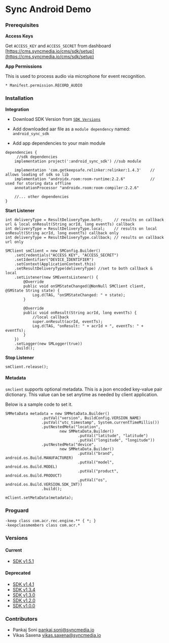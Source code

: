 # Sync Android Demo

### Prerequisites

__Access Keys__

Get `ACCESS_KEY` and `ACCESS_SECRET` from dashboard [https://cms.syncmedia.io/cms/sdk/setup](https://cms.syncmedia.io/cms/sdk/setup)

__App Permissions__

This is used to process audio via microphone for event recognition.

```
* Manifest.permission.RECORD_AUDIO
```

### Installation

__Integration__

* Download SDK Version from [`SDK Versions`](https://code.syncmedia.io/external/android_offline_creative_demo#versions)

* Add downloaded aar file as a `module dependency` named: `android_sync_sdk`

* Add app dependencies to your main module

```
dependencies {
     //sdk dependencies
    implementation project(':android_sync_sdk') //sub module
     
    implementation 'com.getkeepsafe.relinker:relinker:1.4.3'    // allows loading of sdk so lib
    implementation "androidx.room:room-runtime:2.2.6"           // used for storing data offline
    annotationProcessor "androidx.room:room-compiler:2.2.6"
    
	//... other dependencies
}
```

__Start Listener__

```
int deliveryType = ResultDeliveryType.both;     // results on callback url & local onResult(String acrId, long eventTs) callback
int deliveryType = ResultDeliveryType.local;    // results on local onResult(String acrId, long eventTs) callback only
int deliveryType = ResultDeliveryType.callback; // results on callback url only
```

```
SMClient smClient = new SMConfig.Builder()
	.setCredentials("ACCESS_KEY", "ACCESS_SECRET")
	.setIdentifier("DEVICE_IDENTIFIER")
	.setContext(ApplicationContext.this)
	.setResultDeliveryType(deliveryType) //set to both callback & local
	.setListener(new SMEventsListener() {
        @Override
        public void onSMStateChanged(@NonNull SMClient client, @SMState String state) {
            Log.d(TAG, "onSMStateChanged: " + state);
        }

        @Override
        public void onResult(String acrId, long eventTs) {
            //local callback
            super.onResult(acrId, eventTs);
            Log.d(TAG, "onResult: " + acrId + ", eventTs: " + eventTs);
        }
    })
    .setLogger(new SMLogger(true))
	.build();
```

__Stop Listener__

```
smClient.release();
```

#### Metadata

`smclient` supports optional metadata. This is a json encoded key-value pair dictionary.
This value can be set anytime as needed by client application.

Below is a sample code to set it.

```
SMMetaData metadata = new SMMetaData.Builder()
                .putVal("version", BuildConfig.VERSION_NAME)
                .putVal("utc_timestamp", System.currentTimeMillis())
                .putNestedMeta("location",
                        new SMMetaData.Builder()
                                .putVal("latitude", "latitude")
                                .putVal("longitude", "longitude"))
                .putNestedMeta("device",
                        new SMMetaData.Builder()
                                .putVal("brand", android.os.Build.MANUFACTURER)
                                .putVal("model", android.os.Build.MODEL)
                                .putVal("product", android.os.Build.PRODUCT)
                                .putVal("os", android.os.Build.VERSION.SDK_INT))
                .build();

mClient.setMetaData(metadata);
```

### Proguard

```
-keep class com.acr.rec.engine.** { *; }
-keepclassmembers class com.acr.*
```

### Versions

#### Current

* [SDK v1.5.1](https://dev-sync-media.s3-ap-southeast-1.amazonaws.com/libs/android-sdk/sdk_v1.5.1.aar)

#### Deprecated

* [SDK v1.4.1](https://dev-sync-media.s3-ap-southeast-1.amazonaws.com/libs/android-sdk/sdk_v1.4.1.aar)
* [SDK v1.3.4](https://dev-sync-media.s3-ap-southeast-1.amazonaws.com/libs/android-sdk/android_sync_sdk_1.3.4.aar)
* [SDK v1.3.0](https://dev-sync-media.s3-ap-southeast-1.amazonaws.com/libs/android-sdk/android_sync_sdk_1.3.0.aar)
* [SDK v1.2.0](https://dev-sync-media.s3-ap-southeast-1.amazonaws.com/libs/android-sdk/android_sync_sdk_1.2.0.aar)
* [SDK v1.0.0](https://dev-sync-media.s3-ap-southeast-1.amazonaws.com/libs/android-sdk/android_sync_sdk_1.0.0.aar)

### Contributors

* Pankaj Soni <pankaj.soni@syncmedia.io>
* Vikas Saxena <vikas.saxena@syncmedia.io>